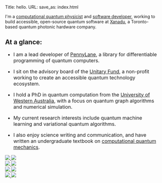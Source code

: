 Title: hello.
URL:
save_as: index.html

I'm a [computational quantum physicist](https://scholar.google.com/citations?user=pEj09c4AAAAJ) and
[software developer](https://github.com/josh146), working to build accessible, open-source quantum
software at [Xanadu](https://xanadu.ai), a Toronto-based quantum photonic hardware company.


<style>
  ul {
    font-size: initial;
  }
</style>

## At a glance:

* I am a lead developer of [PennyLane](https://pennylane.ai/), a library for differentiable
  programming of quantum computers.

* I sit on the advisory board of the [Unitary Fund](https://unitary.fund), a non-profit working to create
  an accessible quantum technology ecosystem.

* I hold a PhD in quantum computation from the [University of Western
  Australia](https://www.uwa.edu.au/research/ems-research-clusters/quantum-information-simulation-and-algorithms),
  with a focus on quantum graph algorithms and numerical simulation.

* My current research interests include quantum machine learning and variational quantum
  algorithms.

* I also enjoy science writing and communication, and have written an undergraduate textbook on
  [computational quantum
  mechanics](https://www.amazon.com/Computational-Quantum-Mechanics-Joshua-Izaac/dp/331999929X).


<div class="row d-flex align-items-end">
  <!-- <div class="col-lg-3 col-6 d-none d-lg-block d-md-none"> -->
    <!-- <img src="/images/noon.png" style="height:200px;"/> -->
  <!-- </div> -->
  <div class="col-lg-3 col-6">
    <a class="hover-img" href="/about">
       <img src="/images/tell_me_more.png" />
       <img src="/images/tell_me_more_active.png" />
    </a>
  </div>
  <div class="col-lg-3 col-6">
    <a class="hover-img" href="https://github.com/josh146">
       <img src="/images/code.png" />
       <img src="/images/code_active.png" />
    </a>
  </div>
  <div class="col-lg-3 col-6">
    <a class="hover-img" href="https://scholar.google.com/citations?user=pEj09c4AAAAJ">
       <img src="/images/publications.png" />
       <img src="/images/publications_active.png" />
    </a>
  </div>
  <div class="col-lg-3 col-6">
    <a class="hover-img" href="/posts">
       <img src="/images/posts.png" />
       <img src="/images/posts_active.png" />
    </a>
  </div>
  <!-- <div class="col-lg-3 col-6 d-none d-lg-block d-md-none"> -->
    <!-- <img src="/images/cqm.png" style="height:200px;"/> -->
  <!-- </div> -->
</div>